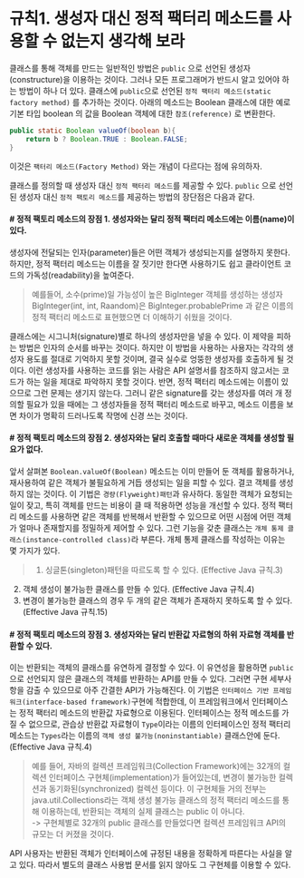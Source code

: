 # 규칙1. 생성자 대신 정적 팩터리 메소드를 사용할 수 없는지 생각해 보라

클래스를 통해 객체를 만드는 일반적인 방법은 `public` 으로 선언된 생성자(constructure)을 이용하는 것이다. 그러나 모든 프로그래머가 반드시 알고 있어야 하는 방법이 하나 더 있다. 클래스에 `public`으로 선언된 `정적 팩터리 메소드(static factory method)` 를 추가하는 것이다. 아래의 메소드는 Boolean 클래스에 대한 예로 기본 타입 boolean 의 값을 Boolean 객체에 대한 `참조(reference)` 로 변환한다.
```java
public static Boolean valueOf(boolean b){
	return b ? Boolean.TRUE : Boolean.FALSE;
}
```
이것은 `팩터리 메소드(Factory Method)` 와는 개념이 다르다는 점에 유의하자.

클래스를 정의할 때 생성자 대신 `정적 팩터리 메소드`를 제공할 수 있다. `public` 으로 선언된 생성자 대신 `정적 팩토리 메소드`를 제공하는 방법의 장단점은 다음과 같다.

#### # 정적 팩토리 메소드의 장점 1. 생성자와는 달리 정적 팩터리 메소드에는 이름(name)이 있다.
생성자에 전달되는 인자(parameter)들은 어떤 객체가 생성되는지를 설명하지 못한다. 하지만, 정적 팩터리 메소드는 이름을 잘 짓기만 한다면 사용하기도 쉽고 클라이언트 코드의 가독성(readability)을 높여준다.
>예를들어, 소수(prime)일 가능성이 높은 BigInteger 객체를 생성하는 생성자 BigInteger(int, int, Raandom)은 BigInteger.probablePrime 과 같은 이름의 정적 팩터리 메소드로 표현했으면 더 이해하기 쉬웠을 것이다. 

클래스에는 시그니처(signature)별로 하나의 생성자만을 넣을 수 있다. 이 제약을 피하는 방법은 인자의 순서를 바꾸는 것이다. 하지만 이 방법을 사용하는 사용자는 각각의 생성자 용도를 절대로 기억하지 못할 것이며, 결국 실수로 엉뚱한 생성자를 호출하게 될 것이다. 이런 생성자를 사용하는 코드를 읽는 사람은 API 설명서를 참조하지 않고서는 코드가 하는 일을 제대로 파악하지 못할 것이다.
반면, 정적 팩터리 메소드에는 이름이 있으므로 그런 문제는 생기지 않는다. 그러니 같은 signature를 갖는 생성자를 여러 개 정의할 필요가 있을 때에는 그 생성자들을 정적 팩터리 메소드로 바꾸고, 메소드 이름을 보면 차이가 명확히 드러나도록 작명에 신경 쓰는 것이다.



#### # 정적 팩토리 메소드의 장점 2. 생성자와는 달리 호출할 때마다 새로운 객체를 생성할 필요가 없다.
앞서 살펴본 `Boolean.valueOf(Boolean)` 메소드는 이미 만들어 둔 객체를 활용하거나, 재사용하여 같은 객체가 불필요하게 거듭 생성되는 일을 피할 수 있다. 결코 객체를 생성하지 않는 것이다. 이 기법은 `경량(Flyweight)패턴`과 유사하다. 동일한 객체가 요청되는 일이 잦고, 특히 객체를 만드는 비용이 클 때 적용하면 성능을 개선할 수 있다.
정적 팩터리 메소드를 사용하면 같은 객체를 반복해서 반환할 수 있으므로 어떤 시점에 어떤 객체가 얼마나 존재할지를 정밀하게 제어할 수 있다. 그런 기능을 갖춘 클래스는 `개체 통제 클래스(instance-controlled class)`라 부른다. 개체 통제 클래스를 작성하는 이유는 몇 가지가 있다.
> 1. 싱글톤(singleton)패턴을 따르도록 할 수 있다. (Effective Java 규칙.3)
  2. 객체 생성이 불가능한 클래스를 만들 수 있다. (Effective Java 규칙.4)
  3. 변경이 불가능한 클래스의 경우 두 개의 같은 객체가 존재하지 못하도록 할 수 있다. (Effective Java 규칙.15)

#### # 정적 팩토리 메소드의 장점 3. 생성자와는 달리 반환값 자료형의 하위 자료형 객체를 반환할 수 있다.
이는 반환되는 객체의 클래스를 유연하게 결정할 수 있다. 이 유연성을 활용하면 `public`으로 선언되지 않은 클래스의 객체를 반환하는 API를 만들 수 있다. 그러면 구현 세부사항을 감출 수 있으므로 아주 간결한 API가 가능해진다. 이 기법은 `인터페이스 기반 프레임워크(interface-based framework)`구현에 적합한데, 이 프레임워크에서 인터페이스는 정적 팩터리 메소드의 반환값 자료형으로 이용된다. 인터페이스는 정적 메소드를 가질 수 없으므로, 관습상 반환값 자료형이 `Type`이라는 이름의 인터페이스인 정적 팩터리 메소드는 `Types`라는 이름의 `객체 생성 불가능(noninstantiable)` 클래스안에 둔다. (Effective Java 규칙.4)
> 예를 들어, 자바의 컬렉션 프레임워크(Collection Framework)에는 32개의 컬렉션 인터페이스 구현체(implementation)가 들어있는데, 변경이 불가능한 컬렉션과 동기화된(synchronized) 컬렉션 등이다. 이 구현체들 거의 전부는 java.util.Collections라는 객체 생성 불가능 클래스의 정적 팩터리 메소드를 통해 이용하는데, 반환되는 객체의 실제 클래스는 public 이 아니다.  
-> 구현체별로 32개의 public 클래스를 만들었다면 컬렉션 프레임워크 API의 규모는 더 커졌을 것이다. 

API 사용자는 반환된 객체가 인터페이스에 규정된 내용을 정확하게 따른다는 사실을 알고 있다. 따라서 별도의 클래스 사용법 문서를 읽지 않아도 그 구현체를 이용할 수 있다. 


























